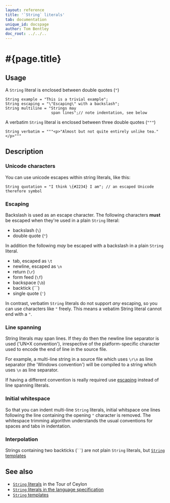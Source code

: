 ```yaml
---
layout: reference
title: '`String` literals'
tab: documentation
unique_id: docspage
author: Tom Bentley
doc_root: ../../..
---
```


# #{page.title}

## Usage 

A `String` literal is enclosed between double quotes (`"`)

    String example = "This is a trivial example";
    String escaping = "\"Escaping\" with a backslash";
    String multiline = "Strings may
                        span lines";// note indentation, see below
    
A verbatim `String` literal is enclosed between three double quotes (`"""`)

    String verbatim = """<p>"Almost but not quite entirely unlike tea."</p>"""

## Description

### Unicode characters

You can use unicode escapes within string literals, like this:

    String quotation = "I think \{#2234} I am"; // an escaped Unicode therefore symbol

### Escaping

Backslash is used as an escape character. The following characters **must** be 
escaped when they're used in a plain `String` literal:

* backslash (`\`)
* double quote (`"`)

In addition the following *may* be escaped with a backslash in a plain `String` literal.

* tab, escaped as `\t`
* newline, escaped as `\n`
* return (`\r`)
* form feed (`\f`)
* backspace (`\b`)
* backtick (`\``)
* single quote (`'`)

In contrast, verbatim `String` literals do not support *any* escaping, so 
you can use characters like `"` freely. This means a vebatim String literal 
cannot end with a `"`.

### Line spanning

String literals may span lines. If they do then the newline line separator is 
used ('UN*X convention'), irrespective of the platform-specific character 
used to encode the end of line in the source file. 

For example, a multi-line string in a source file which uses `\r\n` as line 
separator (the 'Windows convention') will be compiled to a string which uses 
`\n` as line separator.

If having a different convention is really required use [escaping](#escaping) 
instead of line spanning literals.

### Initial whitespace

So that you can indent multi-line `String` literals, initial whitspace one lines
following the line containing the opening `"` character is removed. 
The whitespace trimming algorithm understands the usual conventions for 
spaces and tabs in indentation.

### Interpolation ###

Strings containing two backticks (` `` `) are not plain `String` literals, but 
[`String` templates](../../expression/string-template)

## See also

* [`String` literals](#{page.doc_root}/tour/basics/#strings_and_string_interpolation) 
  in the Tour of Ceylon 
* [`String` literals in the language specification](#{site.urls.spec_current}#stringliterals)
* [`String` templates](../../expression/string-template)

